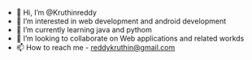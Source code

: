 - 👋 Hi, I’m @Kruthinreddy
- 👀 I’m interested in web development and android development
- 🌱 I’m currently learning java and pythom
- 💞️ I’m looking to collaborate on Web applications and related workds
- 📫 How to reach me - reddykruthin@gmail.com

<!---
Kruthinreddy/Kruthinreddy is a ✨ special ✨ repository because its `README.md` (this file) appears on your GitHub profile.
You can click the Preview link to take a look at your changes.
--->
